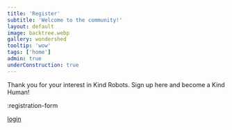 ```yaml
---
title: 'Register'
subtitle: 'Welcome to the community!'
layout: default
image: backtree.webp
gallery: wondershed
tooltip: 'wow'
tags: ['home']
admin: true
underConstruction: true
---
```


Thank you for your interest in Kind Robots. Sign up here and become a Kind Human!

:registration-form

[login](/login)

